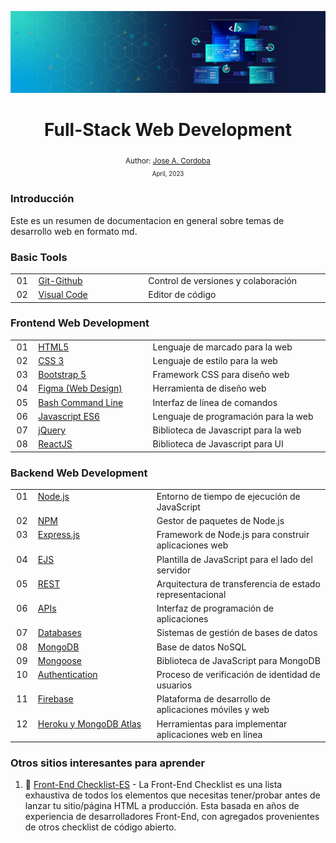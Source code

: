 <div align="center">


![Day 5](./02-Fronted/images/banners/fullstackbanner.jpg)

  <h1> Full-Stack Web Development  </h1>
  

  <sub>Author:
  <a href="" target="_blank">Jose A. Cordoba</a><br>
  <small> April, 2023</small>
  </sub>
</div>

### **Introducción**

Este es un resumen de documentacion en general sobre temas de desarrollo web en formato md.

### **Basic Tools**

<table >
  <tbody>
    <tr>
      <td align="center" valign="top" width="30px">01</td>
      <td align="left" valign="top" width="300px"><a href="https://github.com/josemek098dev/001-Docs-web-development/blob/master/01-Bases/00-GitGithub.md">Git-Github</a></td>
      <td align="left" valign="top" width="500px">Control de versiones y colaboración</td>
    </tr>
    <tr>
      <td align="center" valign="top" >02</td>
      <td align="left" valign="top" ><a href="./02-Fronted/01-HTML-5.md">Visual Code</a></td>
      <td align="left" valign="top" >Editor de código</td>
    </tr>
      </tbody>
</table>

### Frontend Web Development   
  <table >
  <tbody >
    <tr>
      <td align="center" valign="top" width="30px">01</td>
      <td align="left" valign="top" width="300px"><a href="https://github.com/josemek098dev/001-Docs-web-development/blob/master/02-Fronted/01.1-HTML_ElementsandStructure.md" title="Documentation">HTML5</a></td>
      <td align="left" valign="top" width="500px">Lenguaje de marcado para la web</td>
    </tr>
    <tr>
      <td align="center" valign="top" >02</td>
      <td align="left" valign="top" ><a href="https://github.com/josemek098dev/001-Docs-web-development/blob/master/02-Fronted/02.1-CSS_SyntaxAndSelectors.md" title="Documentation">CSS 3</a></td>
      <td align="left" valign="top" >Lenguaje de estilo para la web</td>
    </tr>
    <tr>
      <td align="center" valign="top" >03</td>
      <td align="left" valign="top" ><a href="https://github.com/kentcdodds/react-fundamentals/commits?author=kentcdodds" title="Documentation">Bootstrap 5</a></td>
      <td align="left" valign="top" >Framework CSS para diseño web</td>
    </tr>
    <tr>
      <td align="center" valign="top" >04</td>
      <td align="left" valign="top" ><a href="https://github.com/kentcdodds/react-fundamentals/commits?author=kentcdodds" title="Documentation">Figma (Web Design)</a></td>
      <td align="left" valign="top" >Herramienta de diseño web</td>
    </tr>
    <tr>
      <td align="center" valign="top" >05</td>
      <td align="left" valign="top" ><a href="https://github.com/kentcdodds/react-fundamentals/commits?author=kentcdodds" title="Documentation">Bash Command Line</a></td>
      <td align="left" valign="top" >Interfaz de línea de comandos</td>
    </tr>
    <tr>
      <td align="center" valign="top" >06</td>
      <td align="left" valign="top" ><a href="https://github.com/josemek098dev/001-Docs-web-development/blob/master/02-Fronted/01-JavaScript.md" title="Documentation">Javascript ES6</a></td>
      <td align="left" valign="top" >Lenguaje de programación para la web</td>
    </tr>
    <tr>
      <td align="center" valign="top" >07</td>
      <td align="left" valign="top" ><a href="https://github.com/kentcdodds/react-fundamentals/commits?author=kentcdodds" title="Documentation">jQuery</a></td>
      <td align="left" valign="top" >Biblioteca de Javascript para la web</td>
    </tr>
    <tr>
      <td align="center" valign="top" >08</td>
      <td align="left" valign="top" ><a href="https://github.com/josemek098dev/001-Docs-web-development/blob/master/02-Fronted/02-ReactJS.md" title="Documentation">ReactJS</a></td>
      <td align="left" valign="top" >Biblioteca de Javascript para UI</td>
    </tr>
      </tbody>
</table>
  
### **Backend Web Development**                   
<table >
  <tbody>
    <tr>
      <td align="center" valign="top" width="30px">01</td>
      <td align="left" valign="top" width="300px"><a href="./02-Fronted/01-HTML-5.md">Node.js</a></td>
      <td align="left" valign="top" width="500px">Entorno de tiempo de ejecución de JavaScript</td>
    </tr>
    <tr>
      <td align="center" valign="top" >02</td>
      <td align="left" valign="top" ><a href="./02-Fronted/01-HTML-5.md">NPM</a></td>
      <td align="left" valign="top" >Gestor de paquetes de Node.js</td>
    </tr>
    <tr>
      <td align="center" valign="top" >03</td>
      <td align="left" valign="top" ><a href="./02-Fronted/01-HTML-5.md">Express.js</a></td>
      <td align="left" valign="top" >Framework de Node.js para construir aplicaciones web</td>
    </tr>
    <tr>
      <td align="center" valign="top" >04</td>
      <td align="left" valign="top" ><a href="./02-Fronted/01-HTML-5.md">EJS</a></td>
      <td align="left" valign="top" >Plantilla de JavaScript para el lado del servidor</td>
    </tr>
    <tr>
      <td align="center" valign="top" >05</td>
      <td align="left" valign="top" ><a href="./02-Fronted/01-HTML-5.md">REST</a></td>
      <td align="left" valign="top" >Arquitectura de transferencia de estado representacional</td>
    </tr>
    <tr>
      <td align="center" valign="top" >06</td>
      <td align="left" valign="top" ><a href="./02-Fronted/01-HTML-5.md">APIs</a></td>
      <td align="left" valign="top" >Interfaz de programación de aplicaciones</td>
    </tr>
    <tr>
      <td align="center" valign="top" >07</td>
      <td align="left" valign="top" ><a href="./02-Fronted/01-HTML-5.md">Databases</a></td>
      <td align="left" valign="top" >Sistemas de gestión de bases de datos</td>
    </tr>
      <tr>
      <td align="center" valign="top" >08</td>
      <td align="left" valign="top" ><a href="./02-Fronted/01-HTML-5.md">MongoDB</a></td>
      <td align="left" valign="top" >Base de datos NoSQL</td>
    </tr>
    <tr>
      <td align="center" valign="top" >09</td>
      <td align="left" valign="top" ><a href="./02-Fronted/01-HTML-5.md">Mongoose</a></td>
      <td align="left" valign="top" >Biblioteca de JavaScript para MongoDB</td>
    </tr>
    <tr>
      <td align="center" valign="top" >10</td>
      <td align="left" valign="top" ><a href="./02-Fronted/01-HTML-5.md">Authentication</a></td>
      <td align="left" valign="top" >Proceso de verificación de identidad de usuarios</td>
    </tr>
    <tr>
      <td align="center" valign="top" >11</td>
      <td align="left" valign="top" ><a href="./02-Fronted/01-HTML-5.md">Firebase</a></td>
      <td align="left" valign="top" >Plataforma de desarrollo de aplicaciones móviles y web</td>
    </tr>
    <tr>
      <td align="center" valign="top" >12</td>
      <td align="left" valign="top" ><a href="./02-Fronted/01-HTML-5.md">Heroku y MongoDB Atlas</a></td>
      <td align="left" valign="top" >Herramientas para implementar aplicaciones web en línea</td>
    </tr>
      </tbody>
</table>

### Otros sitios interesantes para aprender

1. 📜 [Front-End Checklist-ES](https://github.com/eoasakura/Front-End-Checklist-ES) - La Front-End Checklist es una lista exhaustiva de todos los elementos que necesitas tener/probar antes de lanzar tu sitio/página HTML a producción. Esta basada en años de experiencia de desarrolladores Front-End, con agregados provenientes de otros checklist de código abierto.
